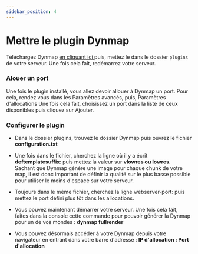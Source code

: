 ```yaml
---
sidebar_position: 4
---
```


# Mettre le plugin Dynmap

Téléchargez Dynmap [en cliquant ici ](https://www.spigotmc.org/resources/dynmap.274/) puis, mettez le dans le dossier
``plugins`` de votre serveur. Une fois cela fait, redémarrez votre
serveur.

### Alouer un port

Une fois le plugin installé, vous allez devoir allouer à Dynmap un port. Pour cela, rendez vous dans les Paramètres avancés, puis, Paramètres d'allocations
Une fois cela fait, choisissez un port dans la liste de ceux disponibles puis cliquez sur Ajouter.

### Configurer le plugin

- Dans le dossier plugins, trouvez le dossier Dynmap puis ouvrez le fichier **configuration.txt**

- Une fois dans le fichier, cherchez la ligne où il y a écrit **deftemplatesuffix**: puis mettez la valeur sur **vlowres ou lowres**.
Sachant que Dynmap génère une image pour chaque chunk de votre map, il est donc important de définir la qualité sur le plus basse possible pour utiliser le moins d'espace sur votre serveur.

- Toujours dans le même fichier, cherchez la ligne webserver-port: puis mettez le port défini plus tôt dans les allocations.

- Vous pouvez maintenant démarrer votre serveur. Une fois cela fait, faites dans la console cette commande pour pouvoir générer la Dynmap pour un de vos mondes : **dynmap fullrender**

- Vous pouvez désormais accéder à votre Dynmap depuis votre navigateur en entrant dans votre barre d'adresse :
**IP d'allocation : Port d'allocation**
